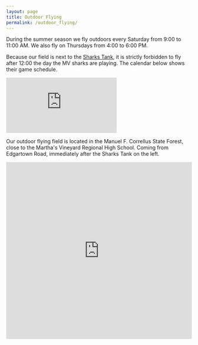 ```yaml
---
layout: page
title: Outdoor Flying
permalink: /outdoor_flying/
---
```


During the summer season we fly outdoors every Saturday from 9:00 to 11:00 AM. We also fly on Thursdays from 4:00 to 6:00 PM.

Because our field is next to the [Sharks Tank](http://www.mvsharks.com), it is strictly forbidden to fly after 12:00 the day the MV sharks are playing. The calendar below shows their game schedule.

<iframe src="https://calendar.google.com/calendar/embed?src=q3rfd3p060glvckfjg65isgoig%40group.calendar.google.com&ctz=America/New_York" style="border: 0" frameborder="0" scrolling="no" style="height:480px; width:100%;margin-bottom: 30px;"></iframe>

Our outdoor flying field is located in the Manuel F. Correllus State Forest, close to the Martha's Vineyard Regional High School. Coming from Edgartown Road, immediately after the Sharks Tank on the left.

<iframe src="https://www.google.com/maps/embed?pb=!1m18!1m12!1m3!1d5984.156456492437!2d-70.5994578636776!3d41.41582048975454!2m3!1f0!2f0!3f0!3m2!1i1024!2i768!4f13.1!3m3!1m2!1s0x0%3A0x0!2zNDHCsDI0JzQ5LjEiTiA3MMKwMzUnNDguMCJX!5e0!3m2!1sen!2sus!4v1468027071180" frameborder="0" style="border:0;height:480px; width:100%;" allowfullscreen></iframe>
